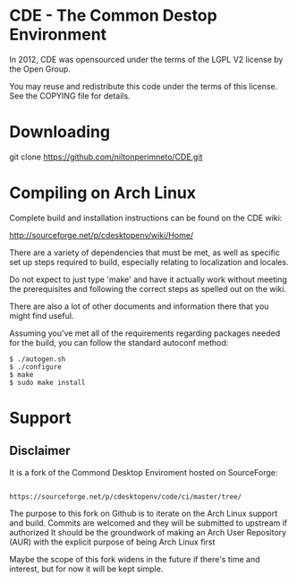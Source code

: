 
CDE - The Common Destop Environment
===

In 2012, CDE was opensourced under the terms of the LGPL V2 license by
the Open Group.

You may reuse and redistribute this code under the terms of this
license. See the COPYING file for details.

# Downloading

git clone https://github.com/niltonperimneto/CDE.git

# Compiling on Arch Linux

Complete build and installation instructions can be found on the CDE
wiki:

http://sourceforge.net/p/cdesktopenv/wiki/Home/

There are a variety of dependencies that must be met, as well as
specific set up steps required to build, especially relating to
localization and locales.

Do not expect to just type 'make' and have it actually work without
meeting the prerequisites and following the correct steps as spelled
out on the wiki.

There are also a lot of other documents and information there that you
might find useful.

Assuming you've met all of the requirements regarding packages needed
for the build, you can follow the standard autoconf method:

```
$ ./autogen.sh
$ ./configure
$ make
$ sudo make install
```

# Support

## Disclaimer

It is a fork of the Commond Desktop Enviroment hosted on SourceForge: 

```

https://sourceforge.net/p/cdesktopenv/code/ci/master/tree/

```

The purpose to this fork on Github is to iterate on the Arch Linux support and build.
Commits are welcomed and they will be submitted to upstream if authorized
It should be the groundwork of making an Arch User Repository (AUR) with the explicit purpose of being Arch Linux first

Maybe the scope of this fork widens in the future if there's time and interest, but for now it will be kept simple.












